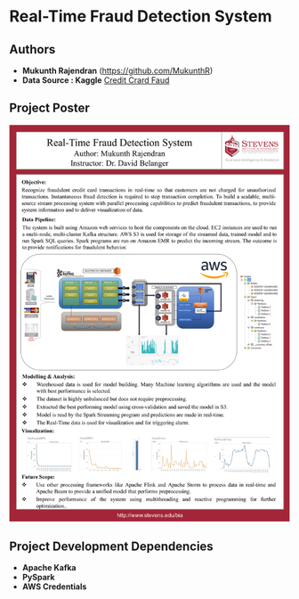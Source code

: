 # Real-Time Fraud Detection System
## Authors

* **Mukunth Rajendran** 
(https://github.com/MukunthR)
* **Data Source : Kaggle**
[Credit Crard Faud](https://www.kaggle.com/mlg-ulb/creditcardfraud)

## Project Poster
![Image description](./Poster.png)

## Project Development Dependencies
* **Apache Kafka**
* **PySpark**
* **AWS Credentials**


